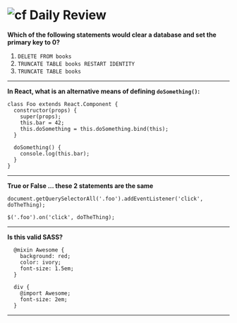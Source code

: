 ![cf](http://i.imgur.com/7v5ASc8.png) Daily Review
==================================================

**Which of the following statements would clear a database and set the primary key to 0?**

1. `DELETE FROM books`
1. `TRUNCATE TABLE books RESTART IDENTITY`
1. `TRUNCATE TABLE books`

---

**In React, what is an alternative means of defining `doSomething()`:**
```
class Foo extends React.Component {
  constructor(props) {
    super(props);
    this.bar = 42;
    this.doSomething = this.doSomething.bind(this);
  }

  doSomething() {
    console.log(this.bar);
  }
}
```

---

**True or False ... these 2 statements are the same**
```
document.getQuerySelectorAll('.foo').addEventListener('click', doTheThing);

$('.foo').on('click', doTheThing);
```

---

**Is this valid SASS?**
```
  @mixin Awesome {
    background: red;
    color: ivory;
    font-size: 1.5em;
  }

  div {
    @import Awesome;
    font-size: 2em;
  }

```

---

